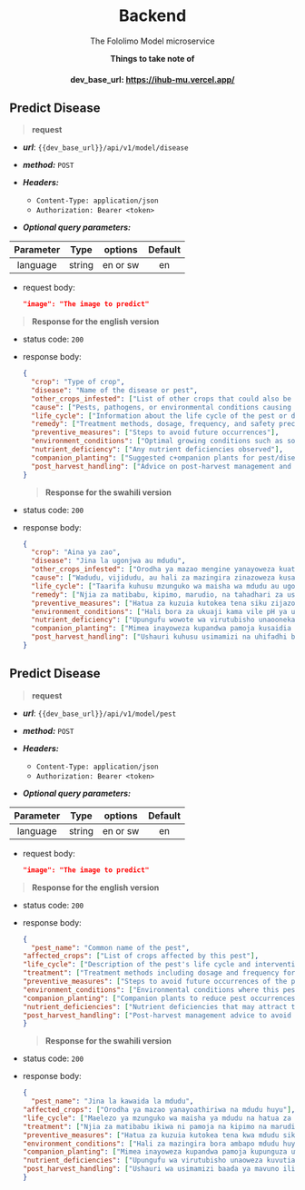 <div align="center">

# Backend

<p> The Fololimo Model microservice </p>

**Things to take note of**

#### dev_base_url: https://ihub-mu.vercel.app/

</div>


## Predict Disease

> **request**

- **_url_**: `{{dev_base_url}}/api/v1/model/disease`
- **_method:_** `POST`

- **_Headers:_**

  - `Content-Type: application/json`
  - `Authorization: Bearer <token>`

- **_Optional query parameters:_**

| Parameter |  Type  | options  | Default |
| :-------: | :----: | :------: | :-----: |
| language  | string | en or sw |   en    |

- request body:
  ```json
  "image": "The image to predict"
  ```

> **Response for the english version**

- status code: `200`
- response body:

  ```json
  {
    "crop": "Type of crop",
    "disease": "Name of the disease or pest",
    "other_crops_infested": ["List of other crops that could also be affected"],
    "cause": ["Pests, pathogens, or environmental conditions causing the disease"],
    "life_cycle": ["Information about the life cycle of the pest or disease"],
    "remedy": ["Treatment methods, dosage, frequency, and safety precautions"],
    "preventive_measures": ["Steps to avoid future occurrences"],
    "environment_conditions": ["Optimal growing conditions such as soil pH, moisture, and temperature"],
    "nutrient_deficiency": ["Any nutrient deficiencies observed"],
    "companion_planting": ["Suggested c+ompanion plants for pest/disease control"],
    "post_harvest_handling": ["Advice on post-harvest management and storage"]
  }
  ```

  > **Response for the swahili version**

- status code: `200`
- response body:
  ```json
  {
    "crop": "Aina ya zao",
    "disease": "Jina la ugonjwa au mdudu",
    "other_crops_infested": ["Orodha ya mazao mengine yanayoweza kuathiriwa"],
    "cause": ["Wadudu, vijidudu, au hali za mazingira zinazoweza kusababisha ugonjwa"],
    "life_cycle": ["Taarifa kuhusu mzunguko wa maisha wa mdudu au ugonjwa"],
    "remedy": ["Njia za matibabu, kipimo, marudio, na tahadhari za usalama"],
    "preventive_measures": ["Hatua za kuzuia kutokea tena siku zijazo"],
    "environment_conditions": ["Hali bora za ukuaji kama vile pH ya udongo, unyevunyevu, na joto"],
    "nutrient_deficiency": ["Upungufu wowote wa virutubisho unaoonekana"],
    "companion_planting": ["Mimea inayoweza kupandwa pamoja kusaidia kudhibiti wadudu/ugonjwa"],
    "post_harvest_handling": ["Ushauri kuhusu usimamizi na uhifadhi baada ya mavuno"]
  }
  ```
## Predict Disease

> **request**

- **_url_**: `{{dev_base_url}}/api/v1/model/pest`
- **_method:_** `POST`

- **_Headers:_**

  - `Content-Type: application/json`
  - `Authorization: Bearer <token>`

- **_Optional query parameters:_**

| Parameter |  Type  | options  | Default |
| :-------: | :----: | :------: | :-----: |
| language  | string | en or sw |   en    |

- request body:
  ```json
  "image": "The image to predict"
  ```

> **Response for the english version**

- status code: `200`
- response body:

  ```json
  {
    "pest_name": "Common name of the pest",
  "affected_crops": ["List of crops affected by this pest"],
  "life_cycle": ["Description of the pest's life cycle and intervention points"],
  "treatment": ["Treatment methods including dosage and frequency for organic and non-organic solutions"],
  "preventive_measures": ["Steps to avoid future occurrences of the pest"],
  "environment_conditions": ["Environmental conditions where this pest thrives, e.g., temperature, moisture"],
  "companion_planting": ["Companion plants to reduce pest occurrences"],
  "nutrient_deficiencies": ["Nutrient deficiencies that may attract the pest"],
  "post_harvest_handling": ["Post-harvest management advice to avoid spoilage or infestation"]
  }
  ```

  > **Response for the swahili version**

- status code: `200`
- response body:
  ```json
  {
    "pest_name": "Jina la kawaida la mdudu",
  "affected_crops": ["Orodha ya mazao yanayoathiriwa na mdudu huyu"],
  "life_cycle": ["Maelezo ya mzunguko wa maisha ya mdudu na hatua za kuingilia"],
  "treatment": ["Njia za matibabu ikiwa ni pamoja na kipimo na marudio kwa njia za asili na zisizo za asili"],
  "preventive_measures": ["Hatua za kuzuia kutokea tena kwa mdudu siku zijazo"],
  "environment_conditions": ["Hali za mazingira bora ambapo mdudu huyu hukua, mfano, joto, unyevunyevu"],
  "companion_planting": ["Mimea inayoweza kupandwa pamoja kupunguza uwezekano wa mdudu"],
  "nutrient_deficiencies": ["Upungufu wa virutubisho unaoweza kuvutia mdudu"],
  "post_harvest_handling": ["Ushauri wa usimamizi baada ya mavuno ili kuepuka uharibifu au uvamizi wakati wa kuhifadhi"]
  }
  ```

